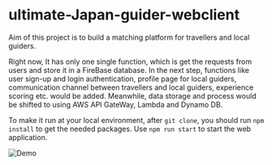 # ultimate-Japan-guider-webclient
Aim of this project is to build a matching platform for travellers and local guiders.

Right now, It has only one single function, which is get the requests from users and store it in a FireBase database.
In the next step, functions like user sign-up and login authentication, profile page for local guiders, communication channel between travellers and local guiders, experience scoring etc. would be added.
Meanwhile, data storage and process would be shifted to using AWS API GateWay, Lambda and Dynamo DB.

To make it run at your local environment, after `git clone`, you should run `npm install` to get the needed packages.
Use `npm run start` to start the web application.

![Demo](https://user-images.githubusercontent.com/55442994/87073379-447a5580-c258-11ea-9ade-a2b0812935b6.gif)
